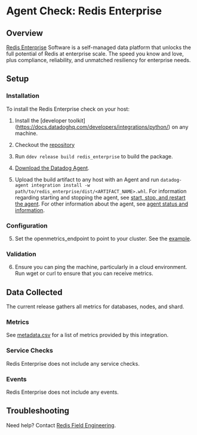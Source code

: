 # Agent Check: Redis Enterprise

## Overview

[Redis Enterprise][1] Software is a self-managed data platform that unlocks the full potential of Redis at enterprise scale. The speed you know and love, plus compliance, reliability, and unmatched resiliency for enterprise needs.

## Setup

### Installation

To install the Redis Enterprise check on your host:


1. Install the [developer toolkit]
(https://docs.datadoghq.com/developers/integrations/python/)
 on any machine.

2. Checkout the [repository][2] 

3. Run `ddev release build redis_enterprise` to build the package.

3. [Download the Datadog Agent][3].

4. Upload the build artifact to any host with an Agent and
 run `datadog-agent integration install -w
 path/to/redis_enterprise/dist/<ARTIFACT_NAME>.whl`. For information regarding starting and stopping the agent, see [start, stop, and restart the agent][5]. For other information about the agent, see [agent status and information][6].

### Configuration

5. Set the openmetrics_endpoint to point to your cluster. See the [example][4].

### Validation

6. Ensure you can ping the machine, particularly in a cloud environment. Run wget or curl to ensure that you can receive metrics.

## Data Collected

The current release gathers all metrics for databases, nodes, and shard.

### Metrics

See [metadata.csv][7] for a list of metrics provided by this integration.

### Service Checks

Redis Enterprise does not include any service checks.

### Events

Redis Enterprise does not include any events.

## Troubleshooting

Need help? Contact [Redis Field Engineering][9].

[1]: https://redis.com/redis-enterprise-software/overview/
[2]: https://github.com/redis-field-engineering/datadog-integrations-extras
[3]: https://app.datadoghq.com/account/settings/agent/latest
[4]: https://github.com/DataDog/integrations-extras/blob/master/redis_enterprise/datadog_checks/redis_enterprise/data/conf.yaml.example
[5]: https://docs.datadoghq.com/agent/guide/agent-commands/#start-stop-and-restart-the-agent
[6]: https://docs.datadoghq.com/agent/guide/agent-commands/#agent-status-and-information
[7]: https://github.com/DataDog/integrations-extras/blob/master/redis_enterprise/metadata.csv
[8]: https://github.com/DataDog/integrations-extras/blob/master/redis_enterprise/assets/service_checks.json
[9]: mailto:field.engineers@redis.com

